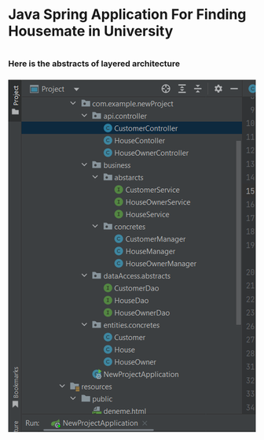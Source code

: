 <h1>Java Spring Application For Finding Housemate in University<h1>
  
<h3>Here is the abstracts of layered architecture<h3>
  
  <img src="https://github.com/huseyinturkmen06/Housemate-Finding-Application-With-Java-Spring/blob/main/images/image.png"  />  <br/>
